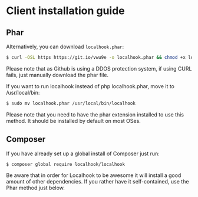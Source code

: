 Client installation guide
=========================

## Phar

Alternatively, you can download `localhook.phar`:

```bash
$ curl -OSL https https://git.io/vwu9e -o localhook.phar && chmod +x localhook.phar
```

Please note that as Github is using a DDOS protection system, if using CURL fails, just manually download the phar file.

If you want to run localhook instead of php localhook.phar, move it to /usr/local/bin:

```bash
$ sudo mv localhook.phar /usr/local/bin/localhook
```

Please note that you need to have the phar extension installed to use this method. It should be installed by default on most OSes.

## Composer

If you have already set up a global install of Composer just run:

```bash
$ composer global require localhook/localhook
```

Be aware that in order for Localhook to be awesome it will install a good amount of other dependencies. If you rather have it self-contained, use the Phar method just below.